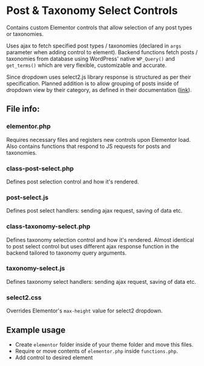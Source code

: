 # Post & Taxonomy Select Controls
Contains custom Elementor controls that allow selection of any post types or taxonomies.

Uses ajax to fetch specified post types / taxonomies (declared in `args` parameter when
adding control to element).
Backend functions fetch posts / taxonomies from database using WordPress' native `WP_Query()` 
and `get_terms()` which are very flexible, customizable and accurate.

Since dropdown uses select2.js library response is structured as per their specification.
Planned addition is to allow grouping of posts inside of dropdown view by their category,
as defined in their documentation ([link](https://select2.org/options#dropdown-option-groups)).

## File info:

### elementor.php

Requires necessary files and registers new controls upon Elementor load.
Also contains functions that respond to JS requests for posts and taxonomies.

### class-post-select.php

Defines post selection control and how it's rendered.

### post-select.js

Defines post select handlers: sending ajax request, saving of data etc.

### class-taxonomy-select.php

Defines taxonomy selection control and how it's rendered.
Almost identical to post select control but uses different ajax response function
in the backend tailored to taxonomy query arguments.

### taxonomy-select.js

Defines taxonomy select handlers: sending ajax request, saving of data etc.

### select2.css

Overrides Elementor's `max-height` value for select2 dropdown.

## Example usage

- Create `elementor` folder inside of your theme folder and move this files.
- Require or move contents of `elementor.php` inside `functions.php`.
- Add control to desired element
